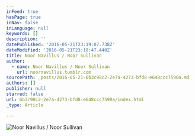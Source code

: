 ```yaml
---
inFeed: true
hasPage: true
inNav: false
inLanguage: null
keywords: []
description: ''
datePublished: '2016-05-21T23:19:07.738Z'
dateModified: '2016-05-21T23:18:47.440Z'
title: Noor Navillus / Noor Sullivan
author:
  - name: Noor Navillus / Noor Sullivan
    url: noornavillus.tumblr.com
sourcePath: _posts/2016-05-21-6b3c98c2-2e7a-4273-bfd8-e648ccc7590a.md
authors: []
publisher: null
starred: false
url: 6b3c98c2-2e7a-4273-bfd8-e648ccc7590a/index.html
_type: Article

---
```

![Noor Navillus / Noor Sullivan](https://s3-us-west-2.amazonaws.com/the-grid-img/p/e2c5ca74c8e593ff2bf1067165915ad306864edf.jpg)